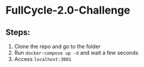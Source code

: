 # FullCycle-2.0-Challenge

## Steps:
1) Clone the repo and go to the folder
2) Run `docker-compose up -d` and wait a few seconds
3) Access `localhost:3001`
